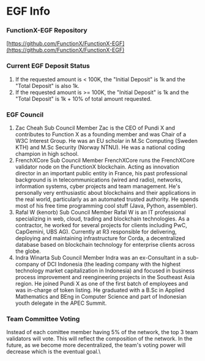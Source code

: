 # EGF Info

### FunctionX-EGF Repository

[https://github.com/FunctionX/FunctionX-EGF](https://github.com/FunctionX/FunctionX-EGF)

### Current EGF Deposit Status

1. If the requested amount is < 100K, the "Initial Deposit" is 1k and the "Total Deposit" is also 1k.
2. If the requested amount is >= 100K, the "Initial Deposit" is 1k and the "Total Deposit" is 1k + 10% of total amount requested.

### EGF Council

1. Zac Cheah Sub Council Member Zac is the CEO of Pundi X and contributes to Function X as a founding member and was Chair of a W3C Interest Group. He was an EU scholar in M.Sc Computing (Sweden KTH) and M.Sc Security (Norway NTNU). He was a national coding champion in high school.
2. FrenchXCore Sub Council Member FrenchXCore runs the FrenchXCore validator node on the FunctionX blockchain. Acting as innovation director in an important public entity in France, his past professional background is in telecommunications (wired and radio), networks, information systems, cyber projects and team management. He's personally very enthusiastic about blockchains and their applications in the real world, particularly as an automated trusted authority. He spends most of his free time programming cool stuff (Java, Python, assembler).
3. Rafal W (kenorb) Sub Council Member Rafal W is an IT professional specializing in web, cloud, trading and blockchain technologies. As a contractor, he worked for several projects for clients including PwC, CapGemini, UBS AG). Currently at R3 responsible for delivering, deploying and maintaining infrastructure for Corda, a decentralized database based on blockchain technology for enterprise clients across the globe.
4. Indra Winarta Sub Council Member Indra was an ex-Consultant in a sub-company of DCI Indonesia (the leading company with the highest technology market capitalization in Indonesia) and focused in business process improvement and reengineering projects in the Southeast Asia region. He joined Pundi X as one of the first batch of employees and was in-charge of token listing. He graduated with a B.Sc in Applied Mathematics and BEng in Computer Science and part of Indonesian youth delegate in the APEC Summit.

### Team Committee Voting

Instead of each comittee member having 5% of the network, the top 3 team validators will vote. This will reflect the composition of the network. In the future, as we become more decentralized, the team's voting power will decrease which is the eventual goal.\
